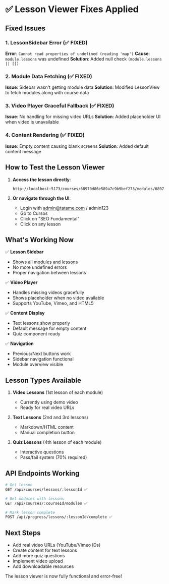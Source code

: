 # ✅ Lesson Viewer Fixes Applied

## Fixed Issues

### 1. **LessonSidebar Error** (✅ FIXED)
**Error**: `Cannot read properties of undefined (reading 'map')`
**Cause**: `module.lessons` was undefined
**Solution**: Added null check `(module.lessons || [])`

### 2. **Module Data Fetching** (✅ FIXED)
**Issue**: Sidebar wasn't getting module data
**Solution**: Modified LessonView to fetch modules along with course data

### 3. **Video Player Graceful Fallback** (✅ FIXED)
**Issue**: No handling for missing video URLs
**Solution**: Added placeholder UI when video is unavailable

### 4. **Content Rendering** (✅ FIXED)
**Issue**: Empty content causing blank screens
**Solution**: Added default content message

## How to Test the Lesson Viewer

1. **Access the lesson directly**:
   ```
   http://localhost:5173/courses/68970d86e589a7c9b9bef273/modules/68970d86e589a7c9b9bef278/lessons/68970d86e589a7c9b9bef27a
   ```

2. **Or navigate through the UI**:
   - Login with admin@tatame.com / admin123
   - Go to Cursos
   - Click on "SEO Fundamental"
   - Click on any lesson

## What's Working Now

✅ **Lesson Sidebar**
- Shows all modules and lessons
- No more undefined errors
- Proper navigation between lessons

✅ **Video Player**
- Handles missing videos gracefully
- Shows placeholder when no video available
- Supports YouTube, Vimeo, and HTML5

✅ **Content Display**
- Text lessons show properly
- Default message for empty content
- Quiz component ready

✅ **Navigation**
- Previous/Next buttons work
- Sidebar navigation functional
- Module overview visible

## Lesson Types Available

1. **Video Lessons** (1st lesson of each module)
   - Currently using demo video
   - Ready for real video URLs

2. **Text Lessons** (2nd and 3rd lessons)
   - Markdown/HTML content
   - Manual completion button

3. **Quiz Lessons** (4th lesson of each module)
   - Interactive questions
   - Pass/fail system (70% required)

## API Endpoints Working

```bash
# Get lesson
GET /api/courses/lessons/:lessonId ✅

# Get modules with lessons
GET /api/courses/:courseId/modules ✅

# Mark lesson complete
POST /api/progress/lessons/:lessonId/complete ✅
```

## Next Steps

- Add real video URLs (YouTube/Vimeo IDs)
- Create content for text lessons
- Add more quiz questions
- Implement video upload
- Add downloadable resources

The lesson viewer is now fully functional and error-free!